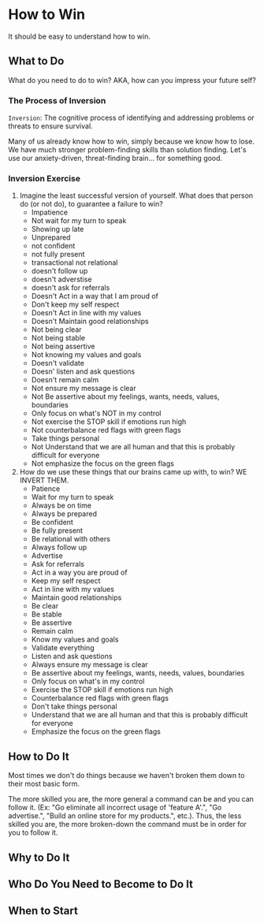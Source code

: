 # How to Win

It should be easy to understand how to win.

## What to Do

What do you need to do to win? AKA, how can you impress your future self?

### The Process of Inversion

`Inversion`: The cognitive process of identifying and addressing problems or threats to ensure survival.

Many of us already know how to win, simply because we know how to lose. We have much stronger problem-finding skills than solution finding. Let's use our anxiety-driven, threat-finding brain... for something good.

### Inversion Exercise

1. Imagine the least successful version of yourself. What does that person do (or not do), to guarantee a failure to win?
   - Impatience
   - Not wait for my turn to speak
   - Showing up late
   - Unprepared
   - not confident
   - not fully present
   - transactional not relational
   - doesn't follow up
   - doesn't adverstise
   - doesn't ask for referrals
   - Doesn't Act in a way that I am proud of
   - Don't keep my self respect
   - Doesn't Act in line with my values
   - Doesn't Maintain good relationships
   - Not being clear
   - Not being stable
   - Not being assertive
   - Not knowing my values and goals
   - Doesn't validate
   - Doesn' listen and ask questions
   - Doesn't remain calm
   - Not ensure my message is clear
   - Not Be assertive about my feelings, wants, needs, values, boundaries
   - Only focus on what's NOT in my control
   - Not exercise the STOP skill if emotions run high
   - Not counterbalance red flags with green flags
   - Take things personal
   - Not Understand that we are all human and that this is probably difficult for everyone
   - Not emphasize the focus on the green flags
2. How do we use these things that our brains came up with, to win? WE INVERT THEM.
   - Patience
   - Wait for my turn to speak
   - Always be on time
   - Always be prepared
   - Be confident
   - Be fully present
   - Be relational with others
   - Always follow up
   - Advertise
   - Ask for referrals
   - Act in a way you are proud of
   - Keep my self respect
   - Act in line with my values
   - Maintain good relationships
   - Be clear
   - Be stable
   - Be assertive
   - Remain calm
   - Know my values and goals
   - Validate everything
   - Listen and ask questions
   - Always ensure my message is clear
   - Be assertive about my feelings, wants, needs, values, boundaries
   - Only focus on what's in my control
   - Exercise the STOP skill if emotions run high
   - Counterbalance red flags with green flags
   - Don't take things personal
   - Understand that we are all human and that this is probably difficult for everyone
   - Emphasize the focus on the green flags

## How to Do It

Most times we don't do things because we haven't broken them down to their most basic form.

The more skilled you are, the more general a command can be and you can follow it. (Ex: "Go eliminate all incorrect usage of 'feature A'.", "Go advertise.", "Build an online store for my products.", etc.). Thus, the less skilled you are, the more broken-down the command must be in order for you to follow it.

## Why to Do It

## Who Do You Need to Become to Do It

## When to Start
